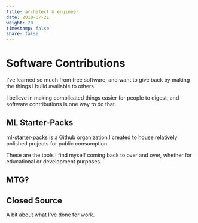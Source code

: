 ```yaml
---
title: architect & engineer
date: 2018-07-21
weight: 20
timestamp: false
share: false
---
```


# Software Contributions
I've learned so much from free software, and want to give back by making the things I build available to others. 

I believe in making complicated things easier for people to digest, and software contributions is one way to do that.

## ML Starter-Packs
[ml-starter-packs][org] is a Github organization I created to house relatively polished projects for public consumption.

These are the tools I find myself coming back to over and over, whether for educational or development purposes.

## MTG?

## Closed Source

A bit about what I've done for work.

[org]: https://github.com/ml-starter-packs
